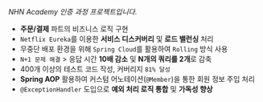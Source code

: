 _NHN Academy 인증 과정 프로젝트입니다._
- **주문/결제** 파트의 비즈니스 로직 구현
- `Netflix Eureka`를 이용한 **서비스 디스커버리** 및 **로드 밸런싱** 처리
- 무중단 배포 환경을 위해 `Spring Cloud`를 활용하여 `Rolling` 방식 사용
- `N+1 문제 해결` > 응답 시간 **10배 감소** 및 **N개의 쿼리를 2개**로 감축
- 400개 이상의 테스트 코드 작성, 커버리지 `81% 달성` 
- **Spring AOP** 활용하여 커스텀 어노테이션(`@Member`)을 통한 회원 정보 주입 처리
- `@ExceptionHandler` 도입으로 **예외 처리 로직 통합** 및 **가독성 향상**

